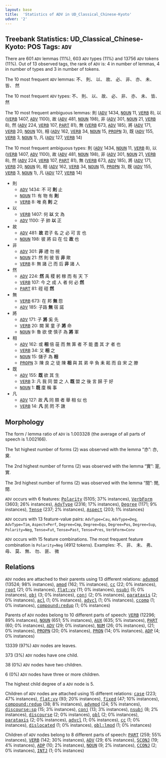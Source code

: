 ```yaml
---
layout: base
title:  'Statistics of ADV in UD_Classical_Chinese-Kyoto'
udver: '2'
---
```


## Treebank Statistics: UD_Classical_Chinese-Kyoto: POS Tags: `ADV`

There are 601 `ADV` lemmas (11%), 603 `ADV` types (11%) and 13756 `ADV` tokens (11%).
Out of 13 observed tags, the rank of `ADV` is: 4 in number of lemmas, 4 in number of types and 3 in number of tokens.

The 10 most frequent `ADV` lemmas: 不、 則、 以、 故、 必、 非、 亦、 未、 皆、 然

The 10 most frequent `ADV` types:  不、 則、 以、 故、 必、 非、 亦、 未、 皆、 然

The 10 most frequent ambiguous lemmas: 則 (<tt><a href="lzh_kyoto-pos-ADV.html">ADV</a></tt> 1434, <tt><a href="lzh_kyoto-pos-NOUN.html">NOUN</a></tt> 11, <tt><a href="lzh_kyoto-pos-VERB.html">VERB</a></tt> 8), 以 (<tt><a href="lzh_kyoto-pos-VERB.html">VERB</a></tt> 1407, <tt><a href="lzh_kyoto-pos-ADV.html">ADV</a></tt> 1100), 故 (<tt><a href="lzh_kyoto-pos-ADV.html">ADV</a></tt> 481, <tt><a href="lzh_kyoto-pos-NOUN.html">NOUN</a></tt> 198), 非 (<tt><a href="lzh_kyoto-pos-ADV.html">ADV</a></tt> 301, <tt><a href="lzh_kyoto-pos-NOUN.html">NOUN</a></tt> 21, <tt><a href="lzh_kyoto-pos-VERB.html">VERB</a></tt> 8), 然 (<tt><a href="lzh_kyoto-pos-ADV.html">ADV</a></tt> 224, <tt><a href="lzh_kyoto-pos-VERB.html">VERB</a></tt> 107, <tt><a href="lzh_kyoto-pos-PART.html">PART</a></tt> 81), 無 (<tt><a href="lzh_kyoto-pos-VERB.html">VERB</a></tt> 673, <tt><a href="lzh_kyoto-pos-ADV.html">ADV</a></tt> 185), 將 (<tt><a href="lzh_kyoto-pos-ADV.html">ADV</a></tt> 171, <tt><a href="lzh_kyoto-pos-VERB.html">VERB</a></tt> 20, <tt><a href="lzh_kyoto-pos-NOUN.html">NOUN</a></tt> 10), 相 (<tt><a href="lzh_kyoto-pos-ADV.html">ADV</a></tt> 162, <tt><a href="lzh_kyoto-pos-VERB.html">VERB</a></tt> 34, <tt><a href="lzh_kyoto-pos-NOUN.html">NOUN</a></tt> 15, <tt><a href="lzh_kyoto-pos-PROPN.html">PROPN</a></tt> 3), 既 (<tt><a href="lzh_kyoto-pos-ADV.html">ADV</a></tt> 155, <tt><a href="lzh_kyoto-pos-VERB.html">VERB</a></tt> 3, <tt><a href="lzh_kyoto-pos-NOUN.html">NOUN</a></tt> 1), 凡 (<tt><a href="lzh_kyoto-pos-ADV.html">ADV</a></tt> 127, <tt><a href="lzh_kyoto-pos-VERB.html">VERB</a></tt> 14)

The 10 most frequent ambiguous types:  則 (<tt><a href="lzh_kyoto-pos-ADV.html">ADV</a></tt> 1434, <tt><a href="lzh_kyoto-pos-NOUN.html">NOUN</a></tt> 11, <tt><a href="lzh_kyoto-pos-VERB.html">VERB</a></tt> 8), 以 (<tt><a href="lzh_kyoto-pos-VERB.html">VERB</a></tt> 1407, <tt><a href="lzh_kyoto-pos-ADV.html">ADV</a></tt> 1100), 故 (<tt><a href="lzh_kyoto-pos-ADV.html">ADV</a></tt> 481, <tt><a href="lzh_kyoto-pos-NOUN.html">NOUN</a></tt> 198), 非 (<tt><a href="lzh_kyoto-pos-ADV.html">ADV</a></tt> 301, <tt><a href="lzh_kyoto-pos-NOUN.html">NOUN</a></tt> 21, <tt><a href="lzh_kyoto-pos-VERB.html">VERB</a></tt> 8), 然 (<tt><a href="lzh_kyoto-pos-ADV.html">ADV</a></tt> 224, <tt><a href="lzh_kyoto-pos-VERB.html">VERB</a></tt> 107, <tt><a href="lzh_kyoto-pos-PART.html">PART</a></tt> 81), 無 (<tt><a href="lzh_kyoto-pos-VERB.html">VERB</a></tt> 673, <tt><a href="lzh_kyoto-pos-ADV.html">ADV</a></tt> 185), 將 (<tt><a href="lzh_kyoto-pos-ADV.html">ADV</a></tt> 171, <tt><a href="lzh_kyoto-pos-VERB.html">VERB</a></tt> 20, <tt><a href="lzh_kyoto-pos-NOUN.html">NOUN</a></tt> 9), 相 (<tt><a href="lzh_kyoto-pos-ADV.html">ADV</a></tt> 162, <tt><a href="lzh_kyoto-pos-VERB.html">VERB</a></tt> 34, <tt><a href="lzh_kyoto-pos-NOUN.html">NOUN</a></tt> 15, <tt><a href="lzh_kyoto-pos-PROPN.html">PROPN</a></tt> 3), 既 (<tt><a href="lzh_kyoto-pos-ADV.html">ADV</a></tt> 155, <tt><a href="lzh_kyoto-pos-VERB.html">VERB</a></tt> 3, <tt><a href="lzh_kyoto-pos-NOUN.html">NOUN</a></tt> 1), 凡 (<tt><a href="lzh_kyoto-pos-ADV.html">ADV</a></tt> 127, <tt><a href="lzh_kyoto-pos-VERB.html">VERB</a></tt> 14)


* 則
  * <tt><a href="lzh_kyoto-pos-ADV.html">ADV</a></tt> 1434: 不 可 <b>則</b> 止
  * <tt><a href="lzh_kyoto-pos-NOUN.html">NOUN</a></tt> 11: 有 物 有 <b>則</b>
  * <tt><a href="lzh_kyoto-pos-VERB.html">VERB</a></tt> 8: 唯 堯 <b>則</b> 之
* 以
  * <tt><a href="lzh_kyoto-pos-VERB.html">VERB</a></tt> 1407: 何 <b>以</b> 文 為
  * <tt><a href="lzh_kyoto-pos-ADV.html">ADV</a></tt> 1100: 子 帥 <b>以</b> 正
* 故
  * <tt><a href="lzh_kyoto-pos-ADV.html">ADV</a></tt> 481: <b>故</b> 君子 名 之 必 可 言 也
  * <tt><a href="lzh_kyoto-pos-NOUN.html">NOUN</a></tt> 198: 彼 將 曰 在 位 <b>故</b> 也
* 非
  * <tt><a href="lzh_kyoto-pos-ADV.html">ADV</a></tt> 301: <b>非</b> 禮 勿 視
  * <tt><a href="lzh_kyoto-pos-NOUN.html">NOUN</a></tt> 21: 然 則 彼 皆 <b>非</b> 歟
  * <tt><a href="lzh_kyoto-pos-VERB.html">VERB</a></tt> 8: 無 諸 己 而 后 <b>非</b> 諸 人
* 然
  * <tt><a href="lzh_kyoto-pos-ADV.html">ADV</a></tt> 224: <b>然</b> 禹 稷 躬 稼 而 有 天 下
  * <tt><a href="lzh_kyoto-pos-VERB.html">VERB</a></tt> 107: 今 之 成 人 者 何 必 <b>然</b>
  * <tt><a href="lzh_kyoto-pos-PART.html">PART</a></tt> 81: 硜 硜 <b>然</b>
* 無
  * <tt><a href="lzh_kyoto-pos-VERB.html">VERB</a></tt> 673: 在 邦 <b>無</b> 怨
  * <tt><a href="lzh_kyoto-pos-ADV.html">ADV</a></tt> 185: 子路 <b>無</b> 宿 諾
* 將
  * <tt><a href="lzh_kyoto-pos-ADV.html">ADV</a></tt> 171: 子 <b>將</b> 奚 先
  * <tt><a href="lzh_kyoto-pos-VERB.html">VERB</a></tt> 20: 闕 黨 童 子 <b>將</b> 命
  * <tt><a href="lzh_kyoto-pos-NOUN.html">NOUN</a></tt> 9: 魯 欲 使 慎子 為 <b>將</b> 軍
* 相
  * <tt><a href="lzh_kyoto-pos-ADV.html">ADV</a></tt> 162: 或 <b>相</b> 倍 蓰 而 無 筭 者 不 能 盡 其 才 者 也
  * <tt><a href="lzh_kyoto-pos-VERB.html">VERB</a></tt> 34: 又 <b>相</b> 之
  * <tt><a href="lzh_kyoto-pos-NOUN.html">NOUN</a></tt> 15: 儲子 為 <b>相</b>
  * <tt><a href="lzh_kyoto-pos-PROPN.html">PROPN</a></tt> 3: 陳 良 之 徒 陳 <b>相</b> 與 其 弟 辛 負 耒 耜 而 自 宋 之 滕
* 既
  * <tt><a href="lzh_kyoto-pos-ADV.html">ADV</a></tt> 155: <b>既</b> 欲 其 生
  * <tt><a href="lzh_kyoto-pos-VERB.html">VERB</a></tt> 3: 凡 我 同 盟 之 人 <b>既</b> 盟 之 後 言 歸 于 好
  * <tt><a href="lzh_kyoto-pos-NOUN.html">NOUN</a></tt> 1: <b>既</b> 廩 稱 事
* 凡
  * <tt><a href="lzh_kyoto-pos-ADV.html">ADV</a></tt> 127: 故 <b>凡</b> 同 類 者 舉 相 似 也
  * <tt><a href="lzh_kyoto-pos-VERB.html">VERB</a></tt> 14: <b>凡</b> 民 罔 不 譈

## Morphology

The form / lemma ratio of `ADV` is 1.003328 (the average of all parts of speech is 1.002166).

The 1st highest number of forms (2) was observed with the lemma “亦”: 亦, 奠.

The 2nd highest number of forms (2) was observed with the lemma “實”: 寔, 實.

The 3rd highest number of forms (2) was observed with the lemma “間”: 閒, 間.

`ADV` occurs with 6 features: <tt><a href="lzh_kyoto-feat-Polarity.html">Polarity</a></tt> (5105; 37% instances), <tt><a href="lzh_kyoto-feat-VerbForm.html">VerbForm</a></tt> (3603; 26% instances), <tt><a href="lzh_kyoto-feat-AdvType.html">AdvType</a></tt> (2316; 17% instances), <tt><a href="lzh_kyoto-feat-Degree.html">Degree</a></tt> (1171; 9% instances), <tt><a href="lzh_kyoto-feat-Tense.html">Tense</a></tt> (237; 2% instances), <tt><a href="lzh_kyoto-feat-Aspect.html">Aspect</a></tt> (203; 1% instances)

`ADV` occurs with 13 feature-value pairs: `AdvType=Cau`, `AdvType=Deg`, `AdvType=Tim`, `Aspect=Perf`, `Degree=Cmp`, `Degree=Equ`, `Degree=Pos`, `Degree=Sup`, `Polarity=Neg`, `Tense=Fut`, `Tense=Past`, `Tense=Pres`, `VerbForm=Conv`

`ADV` occurs with 15 feature combinations.
The most frequent feature combination is `Polarity=Neg` (4912 tokens).
Examples: 不、 非、 未、 弗、 毋、 莫、 無、 勿、 匪、 微


## Relations

`ADV` nodes are attached to their parents using 13 different relations: <tt><a href="lzh_kyoto-dep-advmod.html">advmod</a></tt> (13524; 98% instances), <tt><a href="lzh_kyoto-dep-amod.html">amod</a></tt> (162; 1% instances), <tt><a href="lzh_kyoto-dep-cc.html">cc</a></tt> (22; 0% instances), <tt><a href="lzh_kyoto-dep-root.html">root</a></tt> (21; 0% instances), <tt><a href="lzh_kyoto-dep-flat-vv.html">flat:vv</a></tt> (11; 0% instances), <tt><a href="lzh_kyoto-dep-nsubj.html">nsubj</a></tt> (5; 0% instances), <tt><a href="lzh_kyoto-dep-obj.html">obj</a></tt> (3; 0% instances), <tt><a href="lzh_kyoto-dep-conj.html">conj</a></tt> (2; 0% instances), <tt><a href="lzh_kyoto-dep-parataxis.html">parataxis</a></tt> (2; 0% instances), <tt><a href="lzh_kyoto-dep-acl.html">acl</a></tt> (1; 0% instances), <tt><a href="lzh_kyoto-dep-advcl.html">advcl</a></tt> (1; 0% instances), <tt><a href="lzh_kyoto-dep-ccomp.html">ccomp</a></tt> (1; 0% instances), <tt><a href="lzh_kyoto-dep-compound-redup.html">compound:redup</a></tt> (1; 0% instances)

Parents of `ADV` nodes belong to 10 different parts of speech: <tt><a href="lzh_kyoto-pos-VERB.html">VERB</a></tt> (12296; 89% instances), <tt><a href="lzh_kyoto-pos-NOUN.html">NOUN</a></tt> (651; 5% instances), <tt><a href="lzh_kyoto-pos-AUX.html">AUX</a></tt> (635; 5% instances), <tt><a href="lzh_kyoto-pos-PART.html">PART</a></tt> (60; 0% instances), <tt><a href="lzh_kyoto-pos-ADV.html">ADV</a></tt> (29; 0% instances), <tt><a href="lzh_kyoto-pos-NUM.html">NUM</a></tt> (26; 0% instances),  (21; 0% instances), <tt><a href="lzh_kyoto-pos-PROPN.html">PROPN</a></tt> (20; 0% instances), <tt><a href="lzh_kyoto-pos-PRON.html">PRON</a></tt> (14; 0% instances), <tt><a href="lzh_kyoto-pos-ADP.html">ADP</a></tt> (4; 0% instances)

13339 (97%) `ADV` nodes are leaves.

373 (3%) `ADV` nodes have one child.

38 (0%) `ADV` nodes have two children.

6 (0%) `ADV` nodes have three or more children.

The highest child degree of a `ADV` node is 5.

Children of `ADV` nodes are attached using 15 different relations: <tt><a href="lzh_kyoto-dep-case.html">case</a></tt> (223; 47% instances), <tt><a href="lzh_kyoto-dep-flat-vv.html">flat:vv</a></tt> (93; 20% instances), <tt><a href="lzh_kyoto-dep-fixed.html">fixed</a></tt> (47; 10% instances), <tt><a href="lzh_kyoto-dep-compound-redup.html">compound:redup</a></tt> (38; 8% instances), <tt><a href="lzh_kyoto-dep-advmod.html">advmod</a></tt> (24; 5% instances), <tt><a href="lzh_kyoto-dep-discourse-sp.html">discourse:sp</a></tt> (15; 3% instances), <tt><a href="lzh_kyoto-dep-conj.html">conj</a></tt> (13; 3% instances), <tt><a href="lzh_kyoto-dep-nsubj.html">nsubj</a></tt> (8; 2% instances), <tt><a href="lzh_kyoto-dep-discourse.html">discourse</a></tt> (2; 0% instances), <tt><a href="lzh_kyoto-dep-obl.html">obl</a></tt> (2; 0% instances), <tt><a href="lzh_kyoto-dep-parataxis.html">parataxis</a></tt> (2; 0% instances), <tt><a href="lzh_kyoto-dep-advcl.html">advcl</a></tt> (1; 0% instances), <tt><a href="lzh_kyoto-dep-cc.html">cc</a></tt> (1; 0% instances), <tt><a href="lzh_kyoto-dep-dislocated.html">dislocated</a></tt> (1; 0% instances), <tt><a href="lzh_kyoto-dep-obl-lmod.html">obl:lmod</a></tt> (1; 0% instances)

Children of `ADV` nodes belong to 8 different parts of speech: <tt><a href="lzh_kyoto-pos-PART.html">PART</a></tt> (259; 55% instances), <tt><a href="lzh_kyoto-pos-VERB.html">VERB</a></tt> (142; 30% instances), <tt><a href="lzh_kyoto-pos-ADV.html">ADV</a></tt> (29; 6% instances), <tt><a href="lzh_kyoto-pos-SCONJ.html">SCONJ</a></tt> (19; 4% instances), <tt><a href="lzh_kyoto-pos-ADP.html">ADP</a></tt> (10; 2% instances), <tt><a href="lzh_kyoto-pos-NOUN.html">NOUN</a></tt> (9; 2% instances), <tt><a href="lzh_kyoto-pos-CCONJ.html">CCONJ</a></tt> (2; 0% instances), <tt><a href="lzh_kyoto-pos-INTJ.html">INTJ</a></tt> (1; 0% instances)

